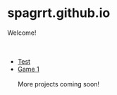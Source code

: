 # spagrrt.github.io
Welcome! <br><br><br>
* [Test](https://spagrrt.github.io/main.html) <br>
* [Game 1](https://spagrrt.github.io/game1/game1.html) <br><br>
More projects coming soon!
